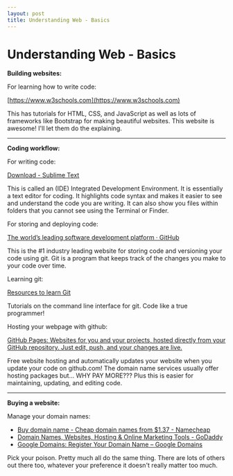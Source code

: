```yaml
---
layout: post
title: Understanding Web - Basics
---
```


# Understanding Web - Basics


**Building websites:**

For learning how to write code:

[https://www.w3schools.com](https://www.w3schools.com)

This has tutorials for HTML, CSS, and JavaScript as well as lots of frameworks like Bootstrap for making beautiful websites. This website is awesome! I'll let them do the explaining.

- - - -
**Coding workflow:**

For writing code:

[Download - Sublime Text](https://www.sublimetext.com/3)

This is called an (IDE) Integrated Development Environment. It is essentially a text editor for coding. It highlights code syntax and makes it easier to see and understand the code you are writing. It can also show you files within folders that you cannot see using the Terminal or Finder.


For storing and deploying code:

[The world’s leading software development platform · GitHub](https://github.com)

This is the #1 industry leading website for storing code and versioning your code using git. Git is a program that keeps track of the changes you make to your code over time.


Learning git:

[Resources to learn Git](https://try.github.io)


Tutorials on the command line interface for git. Code like a true programmer!

Hosting your webpage with github:


[GitHub Pages: Websites for you and your projects, hosted directly from your GitHub repository. Just edit, push, and your changes are live.](https://pages.github.com)

Free website hosting and automatically updates your website when you update your code on github.com! The domain name services usually offer hosting packages but... WHY PAY MORE??? Plus this is easier for maintaining, updating, and editing code.

- - - -
**Buying a website:**

Manage your domain names:

- [Buy domain name - Cheap domain names from $1.37 - Namecheap](https://www.namecheap.com)
- [Domain Names, Websites, Hosting & Online Marketing Tools - GoDaddy](https://www.godaddy.com/?sp_hp=B&xpmst=A&xpcarveout=B&)
- [Google Domains: Register Your Domain Name – Google Domains](https://domains.google)

Pick your poison. Pretty much all do the same thing. There are lots of others out there too, whatever your preference it doesn't really matter too much.
